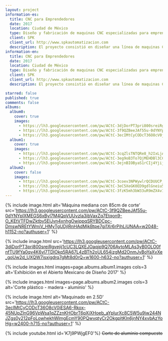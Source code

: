 ```yaml
---
layout: project
information-es:
  title: CNC para Emprendedores
  date: 2017
  location: Ciudad de México
  type: Diseño y fabricación de maquinas CNC especializadas para emprendedores.
  client: SPK
  client_url: http://www.spkautomatizacion.com
  description: El proyecto consistió en diseñar una línea de maquinas CNC, enfocada para emprendedores e industria pequeña, que pudiera cortar plásticos, maderas y metales ligeros.
information-en:
  title: CNC para Emprendedores
  date: 2017
  location: Ciudad de México
  type: Diseño y fabricación de maquinas CNC especializadas para emprendedores.
  client: SPK
  client_url: http://www.spkautomatizacion.com
  description: El proyecto consistió en diseñar una línea de maquinas CNC, enfocada para emprendedores e industria pequeña, que pudiera cortar plásticos, maderas y metales ligeros.

starred: false
published: true
comments: false
albums:
  album0:
    cover: true
    images:
      - https://lh3.googleusercontent.com/pw/ACtC-3djDorPT3pri800sreiRgvejij1cUC3LQXEJOaqjp9Q706AvtoMLAs3yB0OLO0fnfTU9fYa0qv4K6vl7TDlOkq5RA67L4zBTh2oUL654izgMd2OnmJyBoYaXvXe_goUw2d_UXQW7isxigdrq7gMt8d0rQ=w1600-h632-no?authuser=1
      - https://lh3.googleusercontent.com/pw/ACtC-3f9QZBeeJAf55u-0dYNYpIXMEGS6xByl7M4QpVUUvzla3ibVaxZq7Etqon9-O_KEtVTFDwZktby5ElJvn4xnhgOwippqSRYBDCpc-DmswNREtYWmiV_HMyTgUDjlRnHAdMjkBtpe7gj1Xr6rPihLiUNAA=w2048-h1152-no?authuser=1
      - https://lh3.googleusercontent.com/pw/ACtC-3ecIMtCyCODcT36O8cV0jESA6-Rkox-45NUpZlnG96VpWsa1qZZznKHObrT6pXiXHoeb_aYplurXc8C5W5u9iw244NJZgs0y212pFoLowhekhWlmgEcmY90PQwvqtyCr2OkgpltKln6jnNY4xvbAzYoHg=w2400-h715-no?authuser=1
  album1:
    cover: true
    images:
      - https://lh3.googleusercontent.com/pw/ACtC-3cqZlsTNTQRe8_h2IxLjAs5FFmhhsJZewMgzl9wavVhdobTaf38qx9CJNk18HlhsfeX2hC9bhYKoHGMBQTB0wLE2x1McefqcnaGDwPaemQqWyspG9c5tM3cLhD1rI__VZaTEo9gJA5KaEOyisQM51tffw=w2048-h1152-no?authuser=1
      - https://lh3.googleusercontent.com/pw/ACtC-3eg9oB3To7QjMEHDBl3CC6GzqKLyYNYCEdgLaVWDdgyAF6c14X-R9afPoUzRIiM-VmW7ogGCA35KfkcCoWiju89e2VC9gy2Up6CPk4a1LcB_Jc7kpB6UPKn7GYl9oiaukWx6x0JZVLkqOV2irU6aV8q3g=w2068-h1163-no?authuser=1
      - https://lh3.googleusercontent.com/pw/ACtC-3ejnBIOByaS1rCIj4YjijgXTkyGga3oXBRbzMvWfmpqqiLTSM-Jj33U__Ivlves1lxMy7lNJx1nkbWvzNB22NabWUl241h4PBoYQWHZS9oBiPtyAks9PlceyKcomyaI3iZYA4YezZt1mRlW5xH2wV_2VA=w2009-h1163-no?authuser=1
  album2:
    cover: false
    images:
      - https://lh3.googleusercontent.com/pw/ACtC-3coev3NPWywlrQCDUUCP_Vdnzm6wNTyqkPvuahMOlwL5aIfNRDvdslLXYfAHtlOPu_KLi1BnsVJI5OXpmE0Br9sBL6IRmks_5xbgNWZE0l6vAcinHP61S7Ke59WbiE1DB_M3eammHRiCb1Zw6LTdaNHLw=w1551-h1163-no?authuser=1
      - https://lh3.googleusercontent.com/pw/ACtC-3eC5XeGK0ED9gdlGneiu5jVdYPKdkgdAKpiwRDmUE0qLYp3g5nI_uds3JX0BFcROEM6vtKi-ksUfARDWGc2THaOfa9n6brXN1rS4pTq-rYlMeUa61TAnYqrklLe1EJS1fAe_PKA0wkCuxsgaG2qm3AuJw=w1600-h898-no?authuser=1
      - https://lh3.googleusercontent.com/pw/ACtC-3fzK5mh3bW33uR9mZX4v1KO5FNxqiMtWA3dafaZ6BuAMSmS7-TQAbcdu8eEvjPgqg0Mfpg5Nby_yb41RPIMsaXJ1piuhlvQWIWf0joUFuqpcwQ7UdYdHOqHW7J26xe0cQGj4Rcni__i93TRuapAx0_MXw=w1566-h887-no?authuser=1
---
```


{% include image.html alt='Máquina mediana con 85cm de corte' src='https://lh3.googleusercontent.com/pw/ACtC-3f9QZBeeJAf55u-0dYNYpIXMEGS6xByl7M4QpVUUvzla3ibVaxZq7Etqon9-O_KEtVTFDwZktby5ElJvn4xnhgOwippqSRYBDCpc-DmswNREtYWmiV_HMyTgUDjlRnHAdMjkBtpe7gj1Xr6rPihLiUNAA=w2048-h1152-no?authuser=1' %}

{% include image.html src='https://lh3.googleusercontent.com/pw/ACtC-3djDorPT3pri800sreiRgvejij1cUC3LQXEJOaqjp9Q706AvtoMLAs3yB0OLO0fnfTU9fYa0qv4K6vl7TDlOkq5RA67L4zBTh2oUL654izgMd2OnmJyBoYaXvXe_goUw2d_UXQW7isxigdrq7gMt8d0rQ=w1600-h632-no?authuser=1' %}

{% include images.html images=page.albums.album1.images cols=3 alt='Exhibición en el Abierto Mexicano de Diseño 2017' %}

{% include images.html images=page.albums.album2.images cols=3 alt='Corte plástico - madera - aluminio' %}

{% include image.html alt='Maquinado en 2.5D' src='https://lh3.googleusercontent.com/pw/ACtC-3ecIMtCyCODcT36O8cV0jESA6-Rkox-45NUpZlnG96VpWsa1qZZznKHObrT6pXiXHoeb_aYplurXc8C5W5u9iw244NJZgs0y212pFoLowhekhWlmgEcmY90PQwvqtyCr2OkgpltKln6jnNY4xvbAzYoHg=w2400-h715-no?authuser=1' %}

{% include youtube.html id='K7j9PWjgEF0'%}
~~Corte de aluminio compuesto~~
